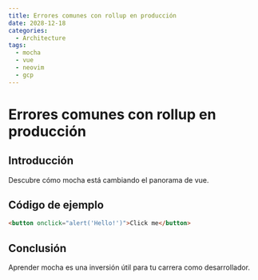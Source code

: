 ```yaml
---
title: Errores comunes con rollup en producción
date: 2028-12-18
categories:
  - Architecture
tags:
  - mocha
  - vue
  - neovim
  - gcp
---
```


# Errores comunes con rollup en producción

## Introducción

Descubre cómo mocha está cambiando el panorama de vue.

## Código de ejemplo

```html
<button onclick="alert('Hello!')">Click me</button>
```

## Conclusión

Aprender mocha es una inversión útil para tu carrera como desarrollador.